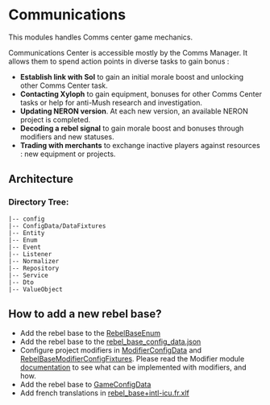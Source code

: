 # Communications

This modules handles Comms center game mechanics.

Communications Center is accessible mostly by the Comms Manager. It allows them to spend action points in diverse tasks to gain bonus :
- **Establish link with Sol** to gain an initial morale boost and unlocking other Comms Center task.
- **Contacting Xyloph** to gain equipment, bonuses for other Comms Center tasks or help for anti-Mush research and investigation.
- **Updating NERON version**. At each new version, an available NERON project is completed.
- **Decoding a rebel signal** to gain morale boost and bonuses through modifiers and new statuses.
- **Trading with merchants** to exchange inactive players against resources : new equipment or projects.

## Architecture

### Directory Tree:
    |-- config
    |-- ConfigData/DataFixtures
    |-- Entity
    |-- Enum
    |-- Event
    |-- Listener
    |-- Normalizer
    |-- Repository
    |-- Service
    |-- Dto
    |-- ValueObject

## How to add a new rebel base?

- Add the rebel base to the [RebelBaseEnum](./Enum/RebelBaseEnum.php)
- Add the rebel base to the [rebel_base_config_data.json](./ConfigData/rebel_base_config_data.json)
- Configure project modifiers in [ModifierConfigData](../Modifier/ConfigData/ModifierConfigData.php) and [RebelBaseModifierConfigFixtures](../Modifier/DataFixtures/RebelBaseModifierConfigFixtures.php). Please read the Modifier module [documentation](../Modifier/README.md) to see what can be implemented with modifiers, and how.
- Add the rebel base to [GameConfigData](../Game/ConfigData/GameConfigData.php)
- Add french translations in [rebel_base+intl-icu.fr.xlf](../../translations/fr/rebel_base+intl-icu.fr.xlf)